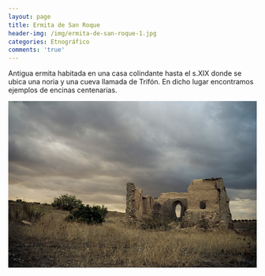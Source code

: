 ```yaml
---
layout: page
title: Ermita de San Roque
header-img: /img/ermita-de-san-roque-1.jpg
categories: Etnográfico
comments: 'true'
---
```



Antigua ermita habitada en una casa colindante hasta el s.XIX donde se ubica una noria y una cueva llamada de Trifón.  En dicho lugar encontramos ejemplos de encinas centenarias.

<div class="photos">
<img src="/img/ermita-de-san-roque-1.jpg" alt="Ermita de San Roque">
</div>

